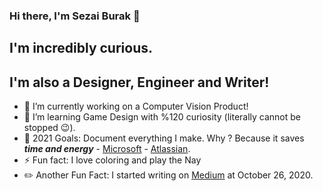 ### Hi there, I'm Sezai Burak 👋

## I'm incredibly curious.

## I'm also a Designer, Engineer and Writer!

- 🔭 I’m currently working on a Computer Vision Product!
- 🌱 I’m learning Game Design with %120 curiosity (literally cannot be stopped 😉).
- 🥅 2021 Goals: Document everything I make. Why ? Because it saves ***time and energy*** - [Microsoft](https://www.microsoft.com/en-us/microsoft-365/business-insights-ideas/resources/why-process-documentation-is-crucial-to-your-business) - [Atlassian](https://www.atlassian.com/work-management/documentation/importance-of-documentation).
- ⚡ Fun fact: I love coloring and play the Nay
- ✏️ Another Fun Fact: I started writing on [Medium](https://sezaiburakkantarci.medium.com/) at October 26, 2020.

<br />


